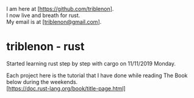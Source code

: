 I am here at [https://github.com/triblenon].        
I now live and breath for rust.       
My email is at [triblenon@gmail.com].       


# triblenon - rust      

Started learning rust step by step with cargo on 11/11/2019 Monday.   
         
Each project here is the tutorial that I have done while reading The Book below during the weekends.      
[https://doc.rust-lang.org/book/title-page.html]
